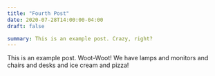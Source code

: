 ```yaml
---
title: "Fourth Post"
date: 2020-07-28T14:00:00-04:00
draft: false

summary: This is an example post. Crazy, right?
---
```


This is an example post. Woot-Woot! We have lamps and monitors and chairs and
desks and ice cream and pizza!

